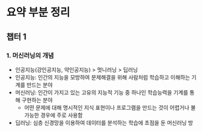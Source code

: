# 요약 부분 정리
## 챕터 1
### 1. 머신러닝의 개념
- 인공지능(강인공지능, 약인공지능) > 멋니러닝 > 딥러닝
- 인공지능: 인간의 지능을 모방하여 문제해결을 위해 사람처럼 학습하고 이해하는 기계를 만드는 분야
- 머신러닝: 인간이 가지고 있는 고유의 지능적 기능 중 하나인 학습능력을 기계를 통해 구현하는 분야
	- 어떤 문제에 대해 명시적인 지식 표현이나 프로그램을 만드는 것이 어렵거나 불가능한 경우에 주로 사용함
- 딥러닝: 심층 신경망을 이용하여 데이터를 분석하는 학습에 초점을 둔 머신러닝 방